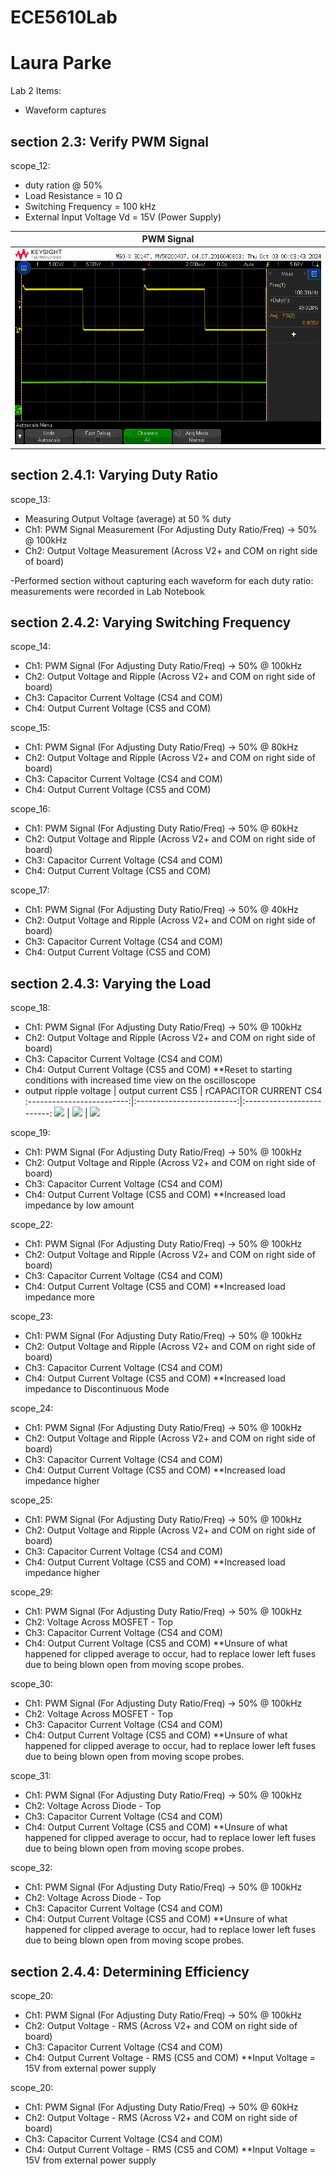 # ECE5610Lab
# Laura Parke
Lab 2 Items:
- Waveform captures

section 2.3: Verify PWM Signal
----------------------------------------------------------
scope_12:
- duty ration @ 50%
- Load Resistance = 10 Ω
- Switching Frequency = 100 kHz
- External Input Voltage Vd = 15V (Power Supply)

 PWM Signal |
:-------------------------:|
![](Lab2data/scope_12.bmp) |

section 2.4.1: Varying Duty Ratio
----------------------------------------------------------
scope_13:
- Measuring Output Voltage (average) at 50 % duty
- Ch1: PWM Signal Measurement (For Adjusting Duty Ratio/Freq) -> 50% @ 100kHz
- Ch2: Output Voltage Measurement (Across V2+ and COM on right side of board)

-Performed section without capturing each waveform for each duty ratio: measurements
 were recorded in Lab Notebook



section 2.4.2: Varying Switching Frequency
----------------------------------------------------------
scope_14:
- Ch1: PWM Signal  (For Adjusting Duty Ratio/Freq) -> 50% @ 100kHz
- Ch2: Output Voltage and Ripple (Across V2+ and COM on right side of board)
- Ch3: Capacitor Current Voltage (CS4 and COM)
- Ch4: Output Current Voltage (CS5 and COM)

scope_15:
- Ch1: PWM Signal  (For Adjusting Duty Ratio/Freq) -> 50% @ 80kHz
- Ch2: Output Voltage and Ripple (Across V2+ and COM on right side of board)
- Ch3: Capacitor Current Voltage (CS4 and COM)
- Ch4: Output Current Voltage (CS5 and COM)

scope_16:
- Ch1: PWM Signal  (For Adjusting Duty Ratio/Freq) -> 50% @ 60kHz
- Ch2: Output Voltage and Ripple (Across V2+ and COM on right side of board)
- Ch3: Capacitor Current Voltage (CS4 and COM)
- Ch4: Output Current Voltage (CS5 and COM)

scope_17:
- Ch1: PWM Signal  (For Adjusting Duty Ratio/Freq) -> 50% @ 40kHz
- Ch2: Output Voltage and Ripple (Across V2+ and COM on right side of board)
- Ch3: Capacitor Current Voltage (CS4 and COM)
- Ch4: Output Current Voltage (CS5 and COM)



section 2.4.3: Varying the Load
----------------------------------------------------------
scope_18:
- Ch1: PWM Signal  (For Adjusting Duty Ratio/Freq) -> 50% @ 100kHz
- Ch2: Output Voltage and Ripple (Across V2+ and COM on right side of board)
- Ch3: Capacitor Current Voltage (CS4 and COM)
- Ch4: Output Current Voltage (CS5 and COM)
**Reset to starting conditions with increased time view on the oscilloscope
- output ripple voltage  |  output current CS5  |   rCAPACITOR CURRENT CS4
:-------------------------:|:-------------------------:|:-------------------------:
![](path/filename1.bmp) |  ![](path/filename2.bmp) | ![](path/filename3.bmp)


scope_19:
- Ch1: PWM Signal  (For Adjusting Duty Ratio/Freq) -> 50% @ 100kHz
- Ch2: Output Voltage and Ripple (Across V2+ and COM on right side of board)
- Ch3: Capacitor Current Voltage (CS4 and COM)
- Ch4: Output Current Voltage (CS5 and COM)
**Increased load impedance by low amount

scope_22:
- Ch1: PWM Signal  (For Adjusting Duty Ratio/Freq) -> 50% @ 100kHz
- Ch2: Output Voltage and Ripple (Across V2+ and COM on right side of board)
- Ch3: Capacitor Current Voltage (CS4 and COM)
- Ch4: Output Current Voltage (CS5 and COM)
**Increased load impedance more

scope_23:
- Ch1: PWM Signal  (For Adjusting Duty Ratio/Freq) -> 50% @ 100kHz
- Ch2: Output Voltage and Ripple (Across V2+ and COM on right side of board)
- Ch3: Capacitor Current Voltage (CS4 and COM)
- Ch4: Output Current Voltage (CS5 and COM)
**Increased load impedance to Discontinuous Mode

scope_24:
- Ch1: PWM Signal  (For Adjusting Duty Ratio/Freq) -> 50% @ 100kHz
- Ch2: Output Voltage and Ripple (Across V2+ and COM on right side of board)
- Ch3: Capacitor Current Voltage (CS4 and COM)
- Ch4: Output Current Voltage (CS5 and COM)
**Increased load impedance higher

scope_25:
- Ch1: PWM Signal  (For Adjusting Duty Ratio/Freq) -> 50% @ 100kHz
- Ch2: Output Voltage and Ripple (Across V2+ and COM on right side of board)
- Ch3: Capacitor Current Voltage (CS4 and COM)
- Ch4: Output Current Voltage (CS5 and COM)
**Increased load impedance higher

scope_29:
- Ch1: PWM Signal  (For Adjusting Duty Ratio/Freq) -> 50% @ 100kHz
- Ch2: Voltage Across MOSFET - Top
- Ch3: Capacitor Current Voltage (CS4 and COM)
- Ch4: Output Current Voltage (CS5 and COM)
**Unsure of what happened for clipped average to occur, had to replace lower left fuses
  due to being blown open from moving scope probes.

scope_30:
- Ch1: PWM Signal  (For Adjusting Duty Ratio/Freq) -> 50% @ 100kHz
- Ch2: Voltage Across MOSFET - Top
- Ch3: Capacitor Current Voltage (CS4 and COM)
- Ch4: Output Current Voltage (CS5 and COM)
**Unsure of what happened for clipped average to occur, had to replace lower left fuses
  due to being blown open from moving scope probes.

scope_31:
- Ch1: PWM Signal  (For Adjusting Duty Ratio/Freq) -> 50% @ 100kHz
- Ch2: Voltage Across Diode - Top
- Ch3: Capacitor Current Voltage (CS4 and COM)
- Ch4: Output Current Voltage (CS5 and COM)
**Unsure of what happened for clipped average to occur, had to replace lower left fuses
  due to being blown open from moving scope probes.

scope_32:
- Ch1: PWM Signal  (For Adjusting Duty Ratio/Freq) -> 50% @ 100kHz
- Ch2: Voltage Across Diode - Top
- Ch3: Capacitor Current Voltage (CS4 and COM)
- Ch4: Output Current Voltage (CS5 and COM)
**Unsure of what happened for clipped average to occur, had to replace lower left fuses
  due to being blown open from moving scope probes.



section 2.4.4: Determining Efficiency
----------------------------------------------------------
scope_20:
- Ch1: PWM Signal  (For Adjusting Duty Ratio/Freq) -> 50% @ 100kHz
- Ch2: Output Voltage - RMS (Across V2+ and COM on right side of board)
- Ch3: Capacitor Current Voltage (CS4 and COM)
- Ch4: Output Current Voltage - RMS (CS5 and COM)
**Input Voltage = 15V from external power supply

scope_20:
- Ch1: PWM Signal  (For Adjusting Duty Ratio/Freq) -> 50% @ 60kHz
- Ch2: Output Voltage - RMS (Across V2+ and COM on right side of board)
- Ch3: Capacitor Current Voltage (CS4 and COM)
- Ch4: Output Current Voltage - RMS (CS5 and COM)
**Input Voltage = 15V from external power supply




